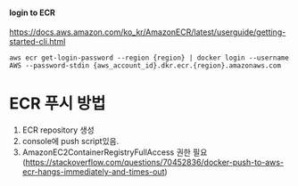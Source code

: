 #### login to ECR
https://docs.aws.amazon.com/ko_kr/AmazonECR/latest/userguide/getting-started-cli.html
```
aws ecr get-login-password --region {region} | docker login --username AWS --password-stdin {aws_account_id}.dkr.ecr.{region}.amazonaws.com
```


# ECR 푸시 방법
1. ECR repository 생성
2. console에 push script있음.
3. AmazonEC2ContainerRegistryFullAccess 권한 필요(https://stackoverflow.com/questions/70452836/docker-push-to-aws-ecr-hangs-immediately-and-times-out)